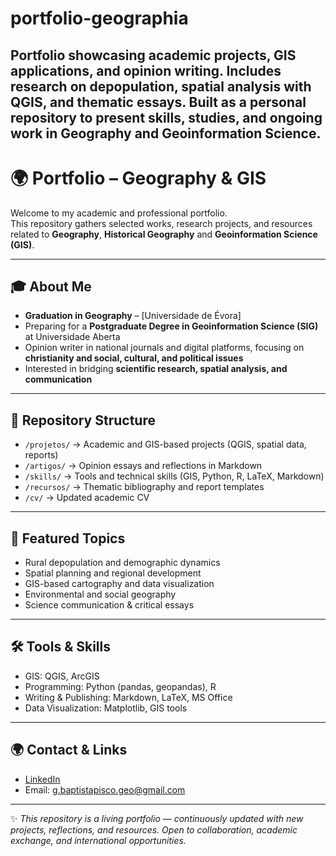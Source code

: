 # portfolio-geographia
Portfolio showcasing academic projects, GIS applications, and opinion writing. Includes research on depopulation, spatial analysis with QGIS, and thematic essays. Built as a personal repository to present skills, studies, and ongoing work in Geography and Geoinformation Science.
---
# 🌍 Portfolio – Geography & GIS  

Welcome to my academic and professional portfolio.  
This repository gathers selected works, research projects, and resources related to **Geography**, **Historical Geography** and **Geoinformation Science (GIS)**.  

---

## 🎓 About Me  
- **Graduation in Geography** – [Universidade de Évora]  
- Preparing for a **Postgraduate Degree in Geoinformation Science (SIG)** at Universidade Aberta  
- Opinion writer in national journals and digital platforms, focusing on **christianity and social, cultural, and political issues**  
- Interested in bridging **scientific research, spatial analysis, and communication**  

---

## 📂 Repository Structure  

- `/projetos/` → Academic and GIS-based projects (QGIS, spatial data, reports)  
- `/artigos/` → Opinion essays and reflections in Markdown  
- `/skills/` → Tools and technical skills (GIS, Python, R, LaTeX, Markdown)  
- `/recursos/` → Thematic bibliography and report templates  
- `/cv/` → Updated academic CV  

---

## 🔎 Featured Topics  
- Rural depopulation and demographic dynamics  
- Spatial planning and regional development  
- GIS-based cartography and data visualization  
- Environmental and social geography  
- Science communication & critical essays  

---

## 🛠️ Tools & Skills  
- GIS: QGIS, ArcGIS  
- Programming: Python (pandas, geopandas), R  
- Writing & Publishing: Markdown, LaTeX, MS Office  
- Data Visualization: Matplotlib, GIS tools  

---

## 🌍 Contact & Links  
- [LinkedIn](https://www.linkedin.com/in/guilherme-mm-baptista-pisco/)  
- Email: g.baptistapisco.geo@gmail.com  

---

✨ *This repository is a living portfolio — continuously updated with new projects, reflections, and resources. Open to collaboration, academic exchange, and international opportunities.*  
